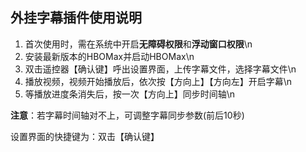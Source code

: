 ## 外挂字幕插件使用说明

1. 首次使用时，需在系统中开启**无障碍权限**和**浮动窗口权限**\n
2. 安装最新版本的HBOMax并启动HBOMax\n
3. 双击遥控器【确认键】呼出设置界面，上传字幕文件，选择字幕文件\n
4. 播放视频，视频开始播放后，依次按【方向上】【方向左】开启字幕\n
5. 等播放进度条消失后，按一次【方向上】同步时间轴\n

**注意**：若字幕时间轴对不上，可调整字幕同步参数(前后10秒)

设置界面的快捷键为：双击【确认键】
